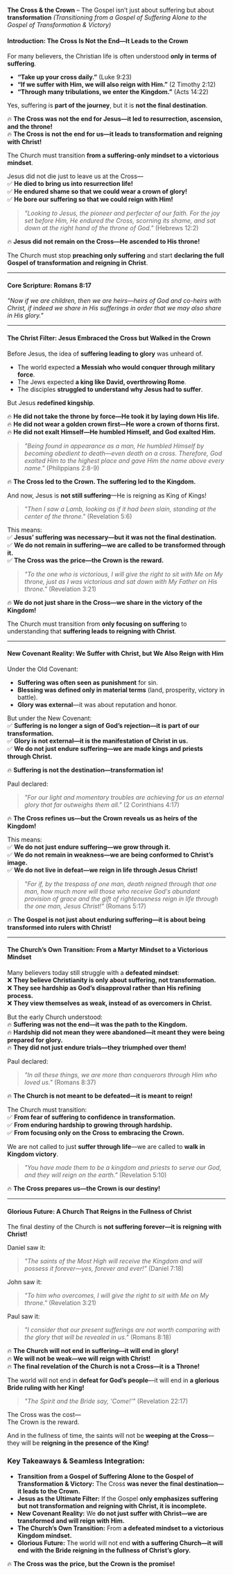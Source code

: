 **The Cross & the Crown** – The Gospel isn’t just about suffering but about **transformation**
_(Transitioning from a Gospel of Suffering Alone to the Gospel of Transformation & Victory)_

#### **Introduction: The Cross Is Not the End—It Leads to the Crown**

For many believers, the Christian life is often understood **only in terms of suffering**.

- **“Take up your cross daily.”** (Luke 9:23)
- **“If we suffer with Him, we will also reign with Him.”** (2 Timothy 2:12)
- **“Through many tribulations, we enter the Kingdom.”** (Acts 14:22)

Yes, suffering is **part of the journey**, but it is **not the final destination**.

🔥 **The Cross was not the end for Jesus—it led to resurrection, ascension, and the throne!**  
🔥 **The Cross is not the end for us—it leads to transformation and reigning with Christ!**

The Church must transition **from a suffering-only mindset to a victorious mindset**.

Jesus did not die just to leave us at the Cross—  
✅ **He died to bring us into resurrection life!**  
✅ **He endured shame so that we could wear a crown of glory!**  
✅ **He bore our suffering so that we could reign with Him!**

> _"Looking to Jesus, the pioneer and perfecter of our faith. For the joy set before Him, He endured the Cross, scorning its shame, and sat down at the right hand of the throne of God."_ (Hebrews 12:2)

🔥 **Jesus did not remain on the Cross—He ascended to His throne!**

The Church must stop **preaching only suffering** and start **declaring the full Gospel of transformation and reigning in Christ**.

---

#### **Core Scripture: Romans 8:17**

_"Now if we are children, then we are heirs—heirs of God and co-heirs with Christ, if indeed we share in His sufferings in order that we may also share in His glory."_

---

#### **The Christ Filter: Jesus Embraced the Cross but Walked in the Crown**

Before Jesus, the idea of **suffering leading to glory** was unheard of.

- The world expected **a Messiah who would conquer through military force**.
- The Jews expected **a king like David, overthrowing Rome**.
- The disciples **struggled to understand why Jesus had to suffer**.

But Jesus **redefined kingship**.

🔥 **He did not take the throne by force—He took it by laying down His life.**  
🔥 **He did not wear a golden crown first—He wore a crown of thorns first.**  
🔥 **He did not exalt Himself—He humbled Himself, and God exalted Him.**

> _"Being found in appearance as a man, He humbled Himself by becoming obedient to death—even death on a cross. Therefore, God exalted Him to the highest place and gave Him the name above every name."_ (Philippians 2:8-9)

🔥 **The Cross led to the Crown. The suffering led to the Kingdom.**

And now, Jesus is **not still suffering**—He is reigning as King of Kings!

> _"Then I saw a Lamb, looking as if it had been slain, standing at the center of the throne."_ (Revelation 5:6)

This means:  
✅ **Jesus’ suffering was necessary—but it was not the final destination.**  
✅ **We do not remain in suffering—we are called to be transformed through it.**  
✅ **The Cross was the price—the Crown is the reward.**

> _"To the one who is victorious, I will give the right to sit with Me on My throne, just as I was victorious and sat down with My Father on His throne."_ (Revelation 3:21)

🔥 **We do not just share in the Cross—we share in the victory of the Kingdom!**

The Church must transition from **only focusing on suffering** to understanding that **suffering leads to reigning with Christ**.

---

#### **New Covenant Reality: We Suffer with Christ, but We Also Reign with Him**

Under the Old Covenant:

- **Suffering was often seen as punishment** for sin.
- **Blessing was defined only in material terms** (land, prosperity, victory in battle).
- **Glory was external**—it was about reputation and honor.

But under the New Covenant:  
✅ **Suffering is no longer a sign of God’s rejection—it is part of our transformation.**  
✅ **Glory is not external—it is the manifestation of Christ in us.**  
✅ **We do not just endure suffering—we are made kings and priests through Christ.**

🔥 **Suffering is not the destination—transformation is!**

Paul declared:

> _"For our light and momentary troubles are achieving for us an eternal glory that far outweighs them all."_ (2 Corinthians 4:17)

🔥 **The Cross refines us—but the Crown reveals us as heirs of the Kingdom!**

This means:  
✅ **We do not just endure suffering—we grow through it.**  
✅ **We do not remain in weakness—we are being conformed to Christ’s image.**  
✅ **We do not live in defeat—we reign in life through Jesus Christ!**

> _"For if, by the trespass of one man, death reigned through that one man, how much more will those who receive God's abundant provision of grace and the gift of righteousness reign in life through the one man, Jesus Christ!"_ (Romans 5:17)

🔥 **The Gospel is not just about enduring suffering—it is about being transformed into rulers with Christ!**

---

#### **The Church’s Own Transition: From a Martyr Mindset to a Victorious Mindset**

Many believers today still struggle with a **defeated mindset**:  
❌ **They believe Christianity is only about suffering, not transformation.**  
❌ **They see hardship as God’s disapproval rather than His refining process.**  
❌ **They view themselves as weak, instead of as overcomers in Christ.**

But the early Church understood:  
🔥 **Suffering was not the end—it was the path to the Kingdom.**  
🔥 **Hardship did not mean they were abandoned—it meant they were being prepared for glory.**  
🔥 **They did not just endure trials—they triumphed over them!**

Paul declared:

> _"In all these things, we are more than conquerors through Him who loved us."_ (Romans 8:37)

🔥 **The Church is not meant to be defeated—it is meant to reign!**

The Church must transition:  
✅ **From fear of suffering to confidence in transformation.**  
✅ **From enduring hardship to growing through hardship.**  
✅ **From focusing only on the Cross to embracing the Crown.**

We are not called to just **suffer through life**—we are called to **walk in Kingdom victory**.

> _"You have made them to be a kingdom and priests to serve our God, and they will reign on the earth."_ (Revelation 5:10)

🔥 **The Cross prepares us—the Crown is our destiny!**

---

#### **Glorious Future: A Church That Reigns in the Fullness of Christ**

The final destiny of the Church is **not suffering forever—it is reigning with Christ!**

Daniel saw it:

> _"The saints of the Most High will receive the Kingdom and will possess it forever—yes, forever and ever!"_ (Daniel 7:18)

John saw it:

> _"To him who overcomes, I will give the right to sit with Me on My throne."_ (Revelation 3:21)

Paul saw it:

> _"I consider that our present sufferings are not worth comparing with the glory that will be revealed in us."_ (Romans 8:18)

🔥 **The Church will not end in suffering—it will end in glory!**  
🔥 **We will not be weak—we will reign with Christ!**  
🔥 **The final revelation of the Church is not a Cross—it is a Throne!**

The world will not end in **defeat for God’s people**—it will end in **a glorious Bride ruling with her King!**

> _"The Spirit and the Bride say, ‘Come!’"_ (Revelation 22:17)

The Cross was the cost—  
The Crown is the reward.

And in the fullness of time, the saints will not be **weeping at the Cross**—they will be **reigning in the presence of the King!**

### **Key Takeaways & Seamless Integration:**

- **Transition from a Gospel of Suffering Alone to the Gospel of Transformation & Victory:** The Cross **was never the final destination—it leads to the Crown.**
- **Jesus as the Ultimate Filter:** If the Gospel **only emphasizes suffering but not transformation and reigning with Christ, it is incomplete.**
- **New Covenant Reality:** We **do not just suffer with Christ—we are transformed and will reign with Him.**
- **The Church’s Own Transition:** From **a defeated mindset to a victorious Kingdom mindset.**
- **Glorious Future:** The world will not end **with a suffering Church—it will end with the Bride reigning in the fullness of Christ’s glory.**

🔥 **The Cross was the price, but the Crown is the promise!**